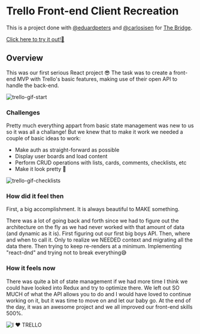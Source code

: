 # Trello Front-end Client Recreation

This is a project done with [@eduardpeters](https://github.com/eduardpeters) and [@carlosisen](https://github.com/carlosisen) for [The Bridge](https://www.thebridge.tech/).

[Click here to try it out!👾](https://trello-client-project.vercel.app/)

## Overview

This was our first serious React project 😎
The task was to create a front-end MVP with Trello's basic features, making use of their open API to handle the back-end.

![trello-gif-start](https://i.postimg.cc/Q9s3XBFc/trello-gif-start.gif)

### Challenges

Pretty much everything appart from basic state management was new to us so it was all a challange!
But we knew that to make it work we needed a couple of basic ideas to work:

- Make auth as straight-forward as possible
- Display user boards and load content
- Perform CRUD operations with lists, cards, comments, checklists, etc
- Make it look pretty 💋

![trello-gif-checklists](https://i.postimg.cc/1g1xHgcb/trello-gif-checklist.gif)

### How did it feel then

First, a big accomplishment. It is always beautiful to MAKE something.

There was a lot of going back and forth since we had to figure out the architecture on the fly as we had never worked with that amount of data (and dynamic as it is). First figuring out our first big boys API. Then, where and when to call it. Only to realize we NEEDED context and migrating all the data there. Then trying to keep re-renders at a minimum. Implementing "react-dnd" and trying not to break everything😅

### How it feels now

There was quite a bit of state management if we had more time I think we could have looked into Redux and try to optimize there. We left out SO MUCH of what the API allows you to do and I would have loved to continue working on it, but it was time to move on and let our baby go.
At the end of the day, it was an awesome project and we all improved our front-end skills 500%.

![I ❤️ TRELLO](https://i.postimg.cc/BPKcMvCw/Screenshot-2023-02-02-at-16-40-19.png)
